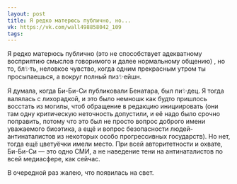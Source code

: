 ```yaml
---
layout: post
title: Я редко матерюсь публично, но...
vk: https://vk.com/wall498858042_109
tags:
---
```

Я редко матерюсь публично (это не способствует адекватному восприятию смыслов говоримого и далее нормальному общению) , но то, бл✨ть, неловкое чувство, когда одним прекрасным утром ты просыпаешься, а вокруг полный пиз✨ейшн. 

Я думала, когда Би-Би-Си публиковали Бенатара, был пи✨дец. Я тогда валялась с лихорадкой, и это было немношк как будто пришлось восстать из могилы, чтоб обращение в редакцию инициировать (они там одну критическую неточность допустили, и её надо было срочно поправить, потому что это был не просто вопрос доброго имени уважаемого биоэтика, а ещё и вопрос безопасности людей-антинаталистов из некоторых особо прогрессивных государств). Но нет, тогда ещё цветуёчки имели место. При всей авторитетности и охвате, Би-Би-Си — это одно СМИ, а не наведение тени на антинаталистов по всей медиасфере, как сейчас.

В очередной раз жалею, что появилась на свет.